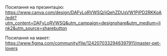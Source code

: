 Посилання на презинтацію: https://www.canva.com/design/DAFyLoRVWSQ/iiQehZDUsVW1PjPD2RKKoA/edit?utm_content=DAFyLoRVWSQ&utm_campaign=designshare&utm_medium=link2&utm_source=sharebutton

Посилання на макет: https://www.figma.com/community/file/1242070332946397911/master-pet-lovers